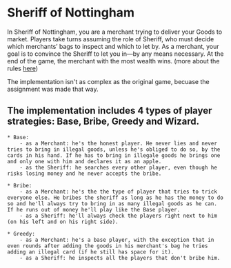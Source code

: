 # Sheriff of Nottingham

In Sheriff of Nottingham, you are a merchant trying to deliver your Goods to market. Players take turns assuming the role of Sheriff, who must decide which merchants’ bags to inspect and which to let by. As a merchant, your goal is to convince the Sheriff to let you in—by any means necessary. At the end of the game, the merchant with the most wealth wins. (more about the rules [here](https://gusandcodotnet.files.wordpress.com/2014/09/son_rulebook_ch09_singlepages.pdf))

The implementation isn't as complex as the original game, becuase the assignment was made that way.

## The implementation includes 4 types of player strategies: Base, Bribe, Greedy and Wizard. 
	* Base: 
		- as a Merchant: he's the honest player. He never lies and never tries to bring in illegal goods, unless he's obliged to do so, by the cards in his hand. If he has to bring in illegale goods he brings one and only one with him and declares it as an apple.
		- as the Sheriff: he searches every other player, even though he risks losing money and he never accepts the bribe.
	
	* Bribe: 
		- as a Merchant: he's the the type of player that tries to trick everyone else. He bribes the sheriff as long as he has the money to do so and he'll always try to bring in as many illegal goods as he can. If he runs out of money he'll play like the Base player.
		- as a Sheriff: he'll always check the players right next to him (on his left and on his right side).
	
	* Greedy: 
		- as a Merchant: he's a base player, with the exception that in even rounds after adding the goods in his merchant's bag he tries adding an illegal card (if he still has space for it).
		- as a Sheriff: he inspects all the players that don't bribe him.
